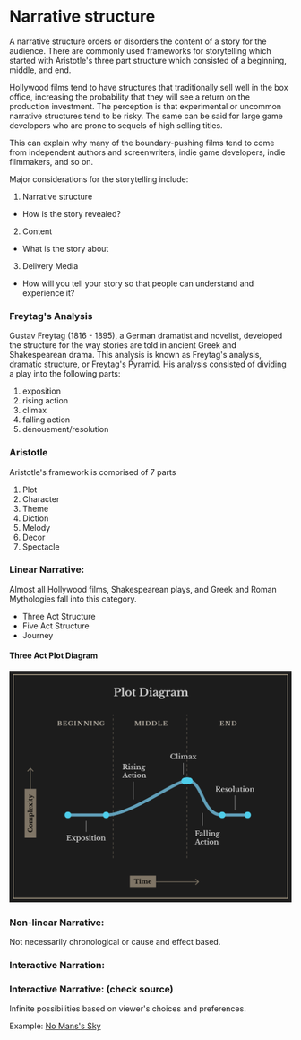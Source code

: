 # Narrative structure
A narrative structure orders or disorders the content of a story for the audience. There are commonly used frameworks for storytelling which started with Aristotle's three part structure which consisted of a beginning, middle, and end.

Hollywood films tend to have structures that traditionally sell well in the box office, increasing the probability that they will see a return on the production investment. The perception is that experimental or uncommon narrative structures tend to be risky. The same can be said for large game developers who are prone to sequels of high selling titles.

This can explain why many of the boundary-pushing films tend to come from independent authors and screenwriters, indie game developers, indie filmmakers, and so on.

Major considerations for the storytelling include:

1. Narrative structure
  - How is the story revealed? 
2. Content
  - What is the story about
3. Delivery Media
  -  How will you tell your story so that people can understand and experience it?

### Freytag's Analysis

Gustav Freytag (1816 - 1895), a German dramatist and novelist, developed the structure for the way stories are told in ancient Greek and Shakespearean drama. This analysis is known as Freytag's analysis, dramatic structure, or Freytag's Pyramid. His analysis consisted of dividing a play into the following parts:

1. exposition
2. rising action
3. climax
4. falling action
5. dénouement/resolution

### Aristotle

Aristotle's framework is comprised of 7 parts 

1. Plot
2. Character
3. Theme
4. Diction
5. Melody
6. Decor
7. Spectacle

### Linear Narrative:
Almost all Hollywood films, Shakespearean plays, and Greek and Roman Mythologies fall into this category.

- Three Act Structure
- Five Act Structure
- Journey

#### Three Act Plot Diagram

![](plot_diagram_reverse2.png)

### Non-linear Narrative:
Not necessarily chronological or cause and effect based.

### Interactive Narration:

### Interactive Narrative: (check source)
Infinite possibilities based on viewer's choices and preferences.

Example: [No Mans's Sky](http://www.no-mans-sky.com/about/)
